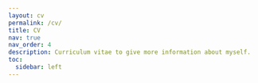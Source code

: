 ```yaml
---
layout: cv
permalink: /cv/
title: CV
nav: true
nav_order: 4
description: Curriculum vitae to give more information about myself.
toc:
  sidebar: left
---
```

